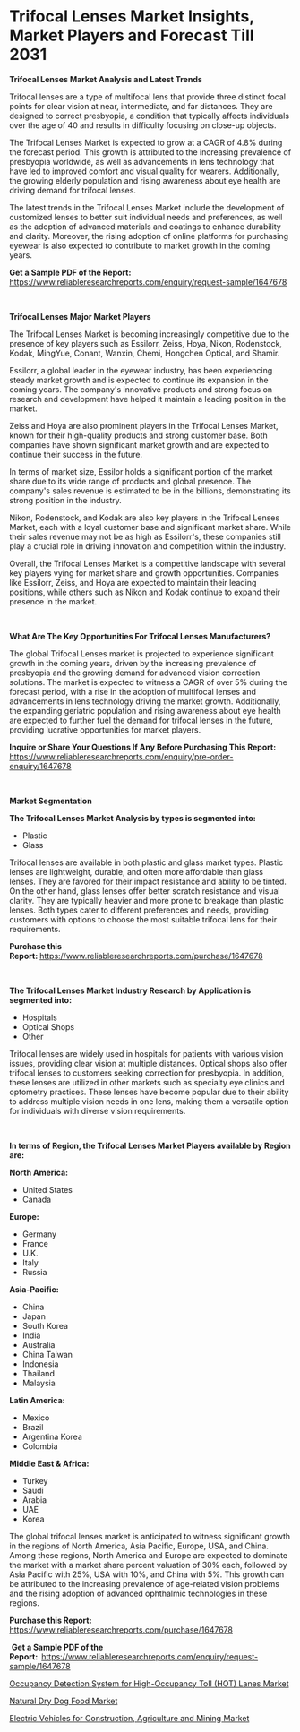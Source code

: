 <p><h1>Trifocal Lenses Market Insights, Market Players and Forecast Till 2031</h1></p><p><strong>Trifocal Lenses Market Analysis and Latest Trends</strong></p>
<p><p>Trifocal lenses are a type of multifocal lens that provide three distinct focal points for clear vision at near, intermediate, and far distances. They are designed to correct presbyopia, a condition that typically affects individuals over the age of 40 and results in difficulty focusing on close-up objects.</p><p>The Trifocal Lenses Market is expected to grow at a CAGR of 4.8% during the forecast period. This growth is attributed to the increasing prevalence of presbyopia worldwide, as well as advancements in lens technology that have led to improved comfort and visual quality for wearers. Additionally, the growing elderly population and rising awareness about eye health are driving demand for trifocal lenses.</p><p>The latest trends in the Trifocal Lenses Market include the development of customized lenses to better suit individual needs and preferences, as well as the adoption of advanced materials and coatings to enhance durability and clarity. Moreover, the rising adoption of online platforms for purchasing eyewear is also expected to contribute to market growth in the coming years.</p></p>
<p><strong>Get a Sample PDF of the Report:&nbsp;</strong> <a href="https://www.reliableresearchreports.com/enquiry/request-sample/1647678">https://www.reliableresearchreports.com/enquiry/request-sample/1647678</a></p>
<p>&nbsp;</p>
<p><strong>Trifocal Lenses Major Market Players</strong></p>
<p><p>The Trifocal Lenses Market is becoming increasingly competitive due to the presence of key players such as Essilorr, Zeiss, Hoya, Nikon, Rodenstock, Kodak, MingYue, Conant, Wanxin, Chemi, Hongchen Optical, and Shamir. </p><p>Essilorr, a global leader in the eyewear industry, has been experiencing steady market growth and is expected to continue its expansion in the coming years. The company's innovative products and strong focus on research and development have helped it maintain a leading position in the market.</p><p>Zeiss and Hoya are also prominent players in the Trifocal Lenses Market, known for their high-quality products and strong customer base. Both companies have shown significant market growth and are expected to continue their success in the future.</p><p>In terms of market size, Essilor holds a significant portion of the market share due to its wide range of products and global presence. The company's sales revenue is estimated to be in the billions, demonstrating its strong position in the industry.</p><p>Nikon, Rodenstock, and Kodak are also key players in the Trifocal Lenses Market, each with a loyal customer base and significant market share. While their sales revenue may not be as high as Essilorr's, these companies still play a crucial role in driving innovation and competition within the industry.</p><p>Overall, the Trifocal Lenses Market is a competitive landscape with several key players vying for market share and growth opportunities. Companies like Essilorr, Zeiss, and Hoya are expected to maintain their leading positions, while others such as Nikon and Kodak continue to expand their presence in the market.</p></p>
<p>&nbsp;</p>
<p><strong>What Are The Key Opportunities For Trifocal Lenses Manufacturers?</strong></p>
<p><p>The global Trifocal Lenses market is projected to experience significant growth in the coming years, driven by the increasing prevalence of presbyopia and the growing demand for advanced vision correction solutions. The market is expected to witness a CAGR of over 5% during the forecast period, with a rise in the adoption of multifocal lenses and advancements in lens technology driving the market growth. Additionally, the expanding geriatric population and rising awareness about eye health are expected to further fuel the demand for trifocal lenses in the future, providing lucrative opportunities for market players.</p></p>
<p><strong>Inquire or Share Your Questions If Any Before Purchasing This Report:</strong> <a href="https://www.reliableresearchreports.com/enquiry/pre-order-enquiry/1647678">https://www.reliableresearchreports.com/enquiry/pre-order-enquiry/1647678</a></p>
<p>&nbsp;</p>
<p><strong>Market Segmentation</strong></p>
<p><strong>The Trifocal Lenses Market Analysis by types is segmented into:</strong></p>
<p><ul><li>Plastic</li><li>Glass</li></ul></p>
<p><p>Trifocal lenses are available in both plastic and glass market types. Plastic lenses are lightweight, durable, and often more affordable than glass lenses. They are favored for their impact resistance and ability to be tinted. On the other hand, glass lenses offer better scratch resistance and visual clarity. They are typically heavier and more prone to breakage than plastic lenses. Both types cater to different preferences and needs, providing customers with options to choose the most suitable trifocal lens for their requirements.</p></p>
<p><strong>Purchase this Report:&nbsp;</strong><a href="https://www.reliableresearchreports.com/purchase/1647678">https://www.reliableresearchreports.com/purchase/1647678</a></p>
<p>&nbsp;</p>
<p><strong>The Trifocal Lenses Market Industry Research by Application is segmented into:</strong></p>
<p><ul><li>Hospitals</li><li>Optical Shops</li><li>Other</li></ul></p>
<p><p>Trifocal lenses are widely used in hospitals for patients with various vision issues, providing clear vision at multiple distances. Optical shops also offer trifocal lenses to customers seeking correction for presbyopia. In addition, these lenses are utilized in other markets such as specialty eye clinics and optometry practices. These lenses have become popular due to their ability to address multiple vision needs in one lens, making them a versatile option for individuals with diverse vision requirements.</p></p>
<p>&nbsp;</p>
<p><strong>In terms of Region, the Trifocal Lenses Market Players available by Region are:</strong></p>
<p>
    <p> <strong> North America: </strong>
        <ul>
            <li>United States</li>
            <li>Canada</li>
        </ul>
        </p> 
    <p> <strong> Europe: </strong>
        <ul>
            <li>Germany</li>
            <li>France</li>
            <li>U.K.</li>
            <li>Italy</li>
            <li>Russia</li>
        </ul>
        </p> 
    <p> <strong> Asia-Pacific: </strong>
        <ul>
            <li>China</li>
            <li>Japan</li>
            <li>South Korea</li>
            <li>India</li>
            <li>Australia</li>
            <li>China Taiwan</li>
            <li>Indonesia</li>
            <li>Thailand</li>
            <li>Malaysia</li>
        </ul>
        </p> 
    <p> <strong> Latin America: </strong>
        <ul>
            <li>Mexico</li>
            <li>Brazil</li>
            <li>Argentina Korea</li>
            <li>Colombia</li>
        </ul>
        </p> 
    <p> <strong> Middle East & Africa: </strong>
        <ul>
            <li>Turkey</li>
            <li>Saudi</li>
            <li>Arabia</li>
            <li>UAE</li>
            <li>Korea</li>
        </ul>
    </p>
    </p>
<p><p>The global trifocal lenses market is anticipated to witness significant growth in the regions of North America, Asia Pacific, Europe, USA, and China. Among these regions, North America and Europe are expected to dominate the market with a market share percent valuation of 30% each, followed by Asia Pacific with 25%, USA with 10%, and China with 5%. This growth can be attributed to the increasing prevalence of age-related vision problems and the rising adoption of advanced ophthalmic technologies in these regions.</p></p>
<p><strong>Purchase this Report: </strong><a href="https://www.reliableresearchreports.com/purchase/1647678">https://www.reliableresearchreports.com/purchase/1647678</a></p>
<p>&nbsp;<strong>Get a Sample PDF of the Report:&nbsp;&nbsp;</strong><a href="https://www.reliableresearchreports.com/enquiry/request-sample/1647678">https://www.reliableresearchreports.com/enquiry/request-sample/1647678</a></p>
<p><strong></strong></p>
<p><p><a href="https://simplistic-meeting-7ee.notion.site/Occupancy-Detection-System-for-High-Occupancy-Toll-HOT-Lanes-Market-Dynamics-2024-2031-Also-about-b3de7224a4c9447b984876bf887f84c5">Occupancy Detection System for High-Occupancy Toll (HOT) Lanes Market</a></p><p><a href="https://github.com/Sinjinluong3e0awx2m195k76/Market-Research-Report-List-1/blob/main/natural-dry-dog-food-market.md">Natural Dry Dog Food Market</a></p><p><a href="https://skillful-vermicelli-b89.notion.site/Electric-Vehicles-for-Construction-Agriculture-and-Mining-Market-Dynamics-2024-2031-Also-about-Its-66fbea6e254e4d87a2d1a461b1e71b92">Electric Vehicles for Construction, Agriculture and Mining Market</a></p></p>